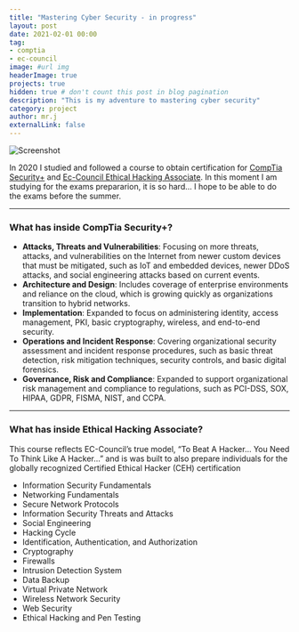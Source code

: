 ```yaml
---
title: "Mastering Cyber Security - in progress"
layout: post
date: 2021-02-01 00:00
tag: 
- comptia
- ec-council
image: #url img
headerImage: true
projects: true
hidden: true # don't count this post in blog pagination
description: "This is my adventure to mastering cyber security"
category: project
author: mr.j
externalLink: false
---
```


![Screenshot](https://cdn-res.keymedia.com/cms/images/us/036/0248_637317913147707069.jpg)

In 2020 I studied and followed a course to obtain certification for [CompTia Security+](https://www.comptia.org/certifications/security) and [Ec-Council Ethical Hacking Associate](https://www.eccouncil.org/eccouncil-associate-programs-eha-cfa/).
In this moment I am studying for the exams prepararion, it is so hard... I hope to be able to do the exams before the summer.

---

### What has inside CompTia Security+?

- **Attacks, Threats and Vulnerabilities**: Focusing on more threats, attacks, and vulnerabilities on the Internet from newer custom devices that must be mitigated, such as IoT and embedded devices, newer DDoS attacks, and social engineering attacks based on current events.
- **Architecture and Design**: Includes coverage of enterprise environments and reliance on the cloud, which is growing quickly as organizations transition to hybrid networks.
- **Implementation**: Expanded to focus on administering identity, access management, PKI, basic cryptography, wireless, and end-to-end security.
- **Operations and Incident Response**: Covering organizational security assessment and incident response procedures, such as basic threat detection, risk mitigation techniques, security controls, and basic digital forensics.
- **Governance, Risk and Compliance**: Expanded to support organizational risk management and compliance to regulations, such as PCI-DSS, SOX, HIPAA, GDPR, FISMA, NIST, and CCPA.

---

### What has inside Ethical Hacking Associate?

This course reflects EC-Council’s true model, “To Beat A Hacker… You Need To Think Like A Hacker…” and is was built to also prepare individuals for the globally recognized Certified Ethical Hacker (CEH) certification

- Information Security Fundamentals
- Networking Fundamentals
- Secure Network Protocols
- Information Security Threats and Attacks
- Social Engineering
- Hacking Cycle
- Identification, Authentication, and Authorization
- Cryptography
- Firewalls
- Intrusion Detection System
- Data Backup
- Virtual Private Network
- Wireless Network Security
- Web Security
- Ethical Hacking and Pen Testing

